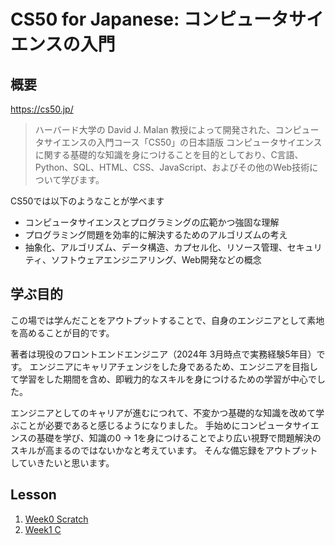 # CS50 for Japanese: コンピュータサイエンスの入門

## 概要

https://cs50.jp/

> ハーバード大学の David J. Malan 教授によって開発された、コンピュータサイエンスの入門コース「CS50」の日本語版
> コンピュータサイエンスに関する基礎的な知識を身につけることを目的としており、C言語、Python、SQL、HTML、CSS、JavaScript、およびその他のWeb技術について学びます。

CS50では以下のようなことが学べます

- コンピュータサイエンスとプログラミングの広範かつ強固な理解
- プログラミング問題を効率的に解決するためのアルゴリズムの考え
- 抽象化、アルゴリズム、データ構造、カプセル化、リソース管理、セキュリティ、ソフトウェアエンジニアリング、Web開発などの概念

## 学ぶ目的

この場では学んだことをアウトプットすることで、自身のエンジニアとして素地を高めることが目的です。

著者は現役のフロントエンドエンジニア（2024年 3月時点で実務経験5年目）です。
エンジニアにキャリアチェンジをした身であるため、エンジニアを目指して学習をした期間を含め、即戦力的なスキルを身につけるための学習が中心でした。

エンジニアとしてのキャリアが進むにつれて、不変かつ基礎的な知識を改めて学ぶことが必要であると感じるようになりました。
手始めにコンピュータサイエンスの基礎を学び、知識の0 -> 1を身につけることでより広い視野で問題解決のスキルが高まるのではないかなと考えています。
そんな備忘録をアウトプットしていきたいと思います。

## Lesson

1. [Week0 Scratch](/week0/week0_scratch.md)
2. [Week1 C](/week1/week1_c.md)